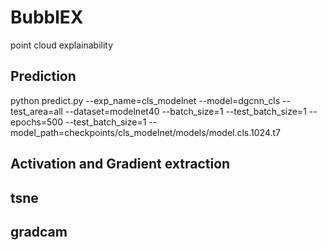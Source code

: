 # BubblEX
point cloud explainability


## Prediction

python predict.py --exp_name=cls_modelnet --model=dgcnn_cls --test_area=all --dataset=modelnet40 --batch_size=1 --test_batch_size=1 --epochs=500 --test_batch_size=1 --model_path=checkpoints/cls_modelnet/models/model.cls.1024.t7

## Activation and Gradient extraction


## tsne


## gradcam





